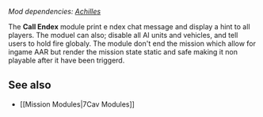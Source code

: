 *Mod dependencies: [Achilles](https://github.com/ArmaAchilles/Achilles)*

The **Call Endex** module print e ndex chat message and display a hint to all players. The moduel can also; disable all AI units and vehicles, and tell users to hold fire globaly. The module don't end the mission which allow for ingame AAR but render the mission state static and safe making it non playable after it have been triggerd.

## See also
* [[Mission Modules|7Cav Modules]]